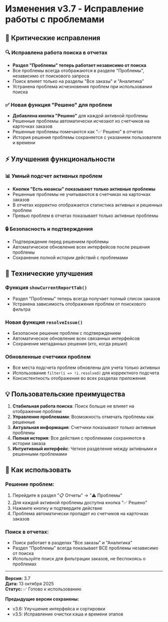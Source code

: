 # Изменения v3.7 - Исправление работы с проблемами

## 🔧 Критические исправления

### 🔍 Исправлена работа поиска в отчетах
- **Раздел "Проблемы" теперь работает независимо от поиска**
- Все проблемы всегда отображаются в разделе "Проблемы", независимо от поискового запроса
- Поиск влияет только на разделы "Все заказы" и "Аналитика"
- Устранена проблема исчезновения проблем при использовании поиска

### ✅ Новая функция "Решено" для проблем
- **Добавлена кнопка "Решено"** для каждой активной проблемы
- Решенные проблемы автоматически исчезают из счетчиков на карточках заказов  
- Решенные проблемы помечаются как "✅ Решено" в отчетах
- История решения проблемы сохраняется с указанием пользователя и времени

## ⚡ Улучшения функциональности

### 📊 Умный подсчет активных проблем
- **Кнопки "Есть нюансы" показывают только активные проблемы**
- Решенные проблемы не учитываются в счетчиках на карточках заказов
- В отчетах корректно отображается статистика активных и решенных проблем
- Превью проблем в отчетах показывает только активные проблемы

### 🔒 Безопасность и подтверждения
- Подтверждение перед решением проблемы
- Автоматическое обновление всех интерфейсов после решения проблемы
- Сохранение полной истории действий с проблемами

## 🔧 Технические улучшения

### Функция `showCurrentReportTab()`
- Раздел "Проблемы" теперь всегда получает полный список заказов
- Устранена зависимость отображения проблем от поискового фильтра

### Новая функция `resolveIssue()`
- Безопасное решение проблем с подтверждением
- Автоматическое обновление всех связанных интерфейсов
- Сохранение метаданных решения (кто, когда решил)

### Обновленные счетчики проблем
- Все места подсчета проблем обновлены для учета только активных
- Использование `filter(i => !i.resolved)` для корректного подсчета
- Консистентность отображения во всех разделах приложения

## 💡 Пользовательские преимущества

1. **Стабильная работа поиска**: Поиск больше не влияет на отображение проблем
2. **Управление проблемами**: Возможность отмечать проблемы как решенные
3. **Актуальная информация**: Счетчики показывают только активные проблемы
4. **Полная история**: Все действия с проблемами сохраняются в истории заказа
5. **Интуитивный интерфейс**: Четкое разделение между активными и решенными проблемами

## 🚀 Как использовать

### Решение проблем:
1. Перейдите в раздел "📋 Отчеты" → "⚠️ Проблемы"
2. Для каждой активной проблемы доступна кнопка "✅ Решено"
3. Нажмите кнопку и подтвердите действие
4. Проблема автоматически пропадет из счетчиков на карточках заказов

### Поиск в отчетах:
- Поиск работает в разделах "Все заказы" и "Аналитика"
- Раздел "Проблемы" всегда показывает ВСЕ проблемы независимо от поиска
- Используйте поиск для фильтрации заказов, не беспокоясь о проблемах

---

**Версия:** 3.7  
**Дата:** 13 октября 2025  
**Статус:** ✅ Готово к использованию

**Предыдущие версии сохранены:**
- v3.6: Улучшение интерфейса и сортировки  
- v3.5: Исправление очистки кэша и времени этапов
